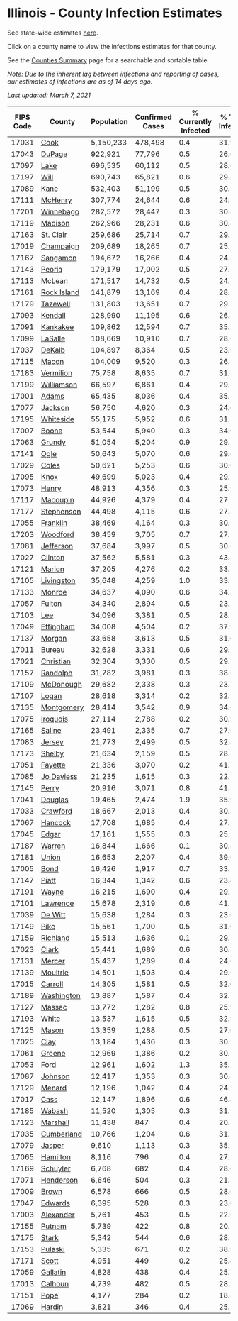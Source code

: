# Illinois - County Infection Estimates

See state-wide estimates [here](/infections/us-il).

Click on a county name to view the infections estimates for that county.

See the [Counties Summary](/infections/summary-counties) page for a searchable and sortable table.

*Note: Due to the inherent lag between infections and reporting of cases, our estimates of infections are as of 14 days ago.*

*Last updated: March 7, 2021*

|   FIPS Code |                     County |   Population |   Confirmed Cases |   % Currently Infected |   % Total Infected |
|-------------|----------------------------|--------------|-------------------|------------------------|--------------------|
|       17031 |               [Cook](cook) |    5,150,233 |           478,498 |                    0.4 |               31.9 |
|       17043 |           [DuPage](dupage) |      922,921 |            77,796 |                    0.5 |               26.6 |
|       17097 |               [Lake](lake) |      696,535 |            60,112 |                    0.5 |               28.6 |
|       17197 |               [Will](will) |      690,743 |            65,821 |                    0.6 |               29.8 |
|       17089 |               [Kane](kane) |      532,403 |            51,199 |                    0.5 |               30.7 |
|       17111 |         [McHenry](mchenry) |      307,774 |            24,644 |                    0.6 |               24.3 |
|       17201 |     [Winnebago](winnebago) |      282,572 |            28,447 |                    0.3 |               30.8 |
|       17119 |         [Madison](madison) |      262,966 |            28,231 |                    0.6 |               30.8 |
|       17163 |     [St. Clair](st.-clair) |      259,686 |            25,714 |                    0.7 |               29.2 |
|       17019 |     [Champaign](champaign) |      209,689 |            18,265 |                    0.7 |               25.3 |
|       17167 |       [Sangamon](sangamon) |      194,672 |            16,266 |                    0.4 |               24.3 |
|       17143 |           [Peoria](peoria) |      179,179 |            17,002 |                    0.5 |               27.1 |
|       17113 |           [McLean](mclean) |      171,517 |            14,732 |                    0.5 |               24.7 |
|       17161 | [Rock Island](rock-island) |      141,879 |            13,169 |                    0.4 |               28.2 |
|       17179 |       [Tazewell](tazewell) |      131,803 |            13,651 |                    0.7 |               29.1 |
|       17093 |         [Kendall](kendall) |      128,990 |            11,195 |                    0.6 |               26.3 |
|       17091 |       [Kankakee](kankakee) |      109,862 |            12,594 |                    0.7 |               35.7 |
|       17099 |         [LaSalle](lasalle) |      108,669 |            10,910 |                    0.7 |               28.6 |
|       17037 |           [DeKalb](dekalb) |      104,897 |             8,364 |                    0.5 |               23.6 |
|       17115 |             [Macon](macon) |      104,009 |             9,520 |                    0.3 |               26.7 |
|       17183 |     [Vermilion](vermilion) |       75,758 |             8,635 |                    0.7 |               31.7 |
|       17199 |   [Williamson](williamson) |       66,597 |             6,861 |                    0.4 |               29.2 |
|       17001 |             [Adams](adams) |       65,435 |             8,036 |                    0.4 |               35.1 |
|       17077 |         [Jackson](jackson) |       56,750 |             4,620 |                    0.3 |               24.6 |
|       17195 |     [Whiteside](whiteside) |       55,175 |             5,952 |                    0.6 |               31.5 |
|       17007 |             [Boone](boone) |       53,544 |             5,940 |                    0.3 |               34.0 |
|       17063 |           [Grundy](grundy) |       51,054 |             5,204 |                    0.9 |               29.1 |
|       17141 |               [Ogle](ogle) |       50,643 |             5,070 |                    0.6 |               29.6 |
|       17029 |             [Coles](coles) |       50,621 |             5,253 |                    0.6 |               30.0 |
|       17095 |               [Knox](knox) |       49,699 |             5,023 |                    0.4 |               29.2 |
|       17073 |             [Henry](henry) |       48,913 |             4,356 |                    0.3 |               25.9 |
|       17117 |       [Macoupin](macoupin) |       44,926 |             4,379 |                    0.4 |               27.7 |
|       17177 |   [Stephenson](stephenson) |       44,498 |             4,115 |                    0.6 |               27.3 |
|       17055 |       [Franklin](franklin) |       38,469 |             4,164 |                    0.3 |               30.5 |
|       17203 |       [Woodford](woodford) |       38,459 |             3,705 |                    0.7 |               27.1 |
|       17081 |     [Jefferson](jefferson) |       37,684 |             3,997 |                    0.5 |               30.6 |
|       17027 |         [Clinton](clinton) |       37,562 |             5,581 |                    0.3 |               43.8 |
|       17121 |           [Marion](marion) |       37,205 |             4,276 |                    0.2 |               33.1 |
|       17105 |   [Livingston](livingston) |       35,648 |             4,259 |                    1.0 |               33.7 |
|       17133 |           [Monroe](monroe) |       34,637 |             4,090 |                    0.6 |               34.3 |
|       17057 |           [Fulton](fulton) |       34,340 |             2,894 |                    0.5 |               23.5 |
|       17103 |                 [Lee](lee) |       34,096 |             3,381 |                    0.5 |               28.7 |
|       17049 |     [Effingham](effingham) |       34,008 |             4,504 |                    0.2 |               37.9 |
|       17137 |           [Morgan](morgan) |       33,658 |             3,613 |                    0.5 |               31.0 |
|       17011 |           [Bureau](bureau) |       32,628 |             3,331 |                    0.6 |               29.2 |
|       17021 |     [Christian](christian) |       32,304 |             3,330 |                    0.5 |               29.5 |
|       17157 |       [Randolph](randolph) |       31,782 |             3,981 |                    0.3 |               38.6 |
|       17109 |     [McDonough](mcdonough) |       29,682 |             2,338 |                    0.3 |               23.3 |
|       17107 |             [Logan](logan) |       28,618 |             3,314 |                    0.2 |               32.9 |
|       17135 |   [Montgomery](montgomery) |       28,414 |             3,542 |                    0.9 |               34.6 |
|       17075 |       [Iroquois](iroquois) |       27,114 |             2,788 |                    0.2 |               30.9 |
|       17165 |           [Saline](saline) |       23,491 |             2,335 |                    0.7 |               27.6 |
|       17083 |           [Jersey](jersey) |       21,773 |             2,499 |                    0.5 |               32.8 |
|       17173 |           [Shelby](shelby) |       21,634 |             2,159 |                    0.5 |               28.5 |
|       17051 |         [Fayette](fayette) |       21,336 |             3,070 |                    0.2 |               41.2 |
|       17085 |   [Jo Daviess](jo-daviess) |       21,235 |             1,615 |                    0.3 |               22.2 |
|       17145 |             [Perry](perry) |       20,916 |             3,071 |                    0.8 |               41.3 |
|       17041 |         [Douglas](douglas) |       19,465 |             2,474 |                    1.9 |               35.9 |
|       17033 |       [Crawford](crawford) |       18,667 |             2,013 |                    0.4 |               30.4 |
|       17067 |         [Hancock](hancock) |       17,708 |             1,685 |                    0.4 |               27.2 |
|       17045 |             [Edgar](edgar) |       17,161 |             1,555 |                    0.3 |               25.7 |
|       17187 |           [Warren](warren) |       16,844 |             1,666 |                    0.1 |               30.8 |
|       17181 |             [Union](union) |       16,653 |             2,207 |                    0.4 |               39.6 |
|       17005 |               [Bond](bond) |       16,426 |             1,917 |                    0.7 |               33.2 |
|       17147 |             [Piatt](piatt) |       16,344 |             1,342 |                    0.6 |               23.4 |
|       17191 |             [Wayne](wayne) |       16,215 |             1,690 |                    0.4 |               29.2 |
|       17101 |       [Lawrence](lawrence) |       15,678 |             2,319 |                    0.6 |               41.5 |
|       17039 |         [De Witt](de-witt) |       15,638 |             1,284 |                    0.3 |               23.0 |
|       17149 |               [Pike](pike) |       15,561 |             1,700 |                    0.5 |               31.0 |
|       17159 |       [Richland](richland) |       15,513 |             1,636 |                    0.1 |               29.7 |
|       17023 |             [Clark](clark) |       15,441 |             1,689 |                    0.6 |               30.8 |
|       17131 |           [Mercer](mercer) |       15,437 |             1,289 |                    0.4 |               24.0 |
|       17139 |       [Moultrie](moultrie) |       14,501 |             1,503 |                    0.4 |               29.6 |
|       17015 |         [Carroll](carroll) |       14,305 |             1,581 |                    0.5 |               32.0 |
|       17189 |   [Washington](washington) |       13,887 |             1,587 |                    0.4 |               32.5 |
|       17127 |           [Massac](massac) |       13,772 |             1,282 |                    0.8 |               25.9 |
|       17193 |             [White](white) |       13,537 |             1,615 |                    0.5 |               32.9 |
|       17125 |             [Mason](mason) |       13,359 |             1,288 |                    0.5 |               27.6 |
|       17025 |               [Clay](clay) |       13,184 |             1,436 |                    0.3 |               30.9 |
|       17061 |           [Greene](greene) |       12,969 |             1,386 |                    0.2 |               30.5 |
|       17053 |               [Ford](ford) |       12,961 |             1,602 |                    1.3 |               35.2 |
|       17087 |         [Johnson](johnson) |       12,417 |             1,353 |                    0.3 |               30.8 |
|       17129 |           [Menard](menard) |       12,196 |             1,042 |                    0.4 |               24.2 |
|       17017 |               [Cass](cass) |       12,147 |             1,896 |                    0.6 |               46.4 |
|       17185 |           [Wabash](wabash) |       11,520 |             1,305 |                    0.3 |               31.9 |
|       17123 |       [Marshall](marshall) |       11,438 |               847 |                    0.4 |               20.5 |
|       17035 |   [Cumberland](cumberland) |       10,766 |             1,204 |                    0.6 |               31.7 |
|       17079 |           [Jasper](jasper) |        9,610 |             1,113 |                    0.3 |               35.2 |
|       17065 |       [Hamilton](hamilton) |        8,116 |               796 |                    0.4 |               27.5 |
|       17169 |       [Schuyler](schuyler) |        6,768 |               682 |                    0.4 |               28.6 |
|       17071 |     [Henderson](henderson) |        6,646 |               504 |                    0.3 |               21.8 |
|       17009 |             [Brown](brown) |        6,578 |               666 |                    0.5 |               28.6 |
|       17047 |         [Edwards](edwards) |        6,395 |               528 |                    0.3 |               23.0 |
|       17003 |     [Alexander](alexander) |        5,761 |               453 |                    0.5 |               22.6 |
|       17155 |           [Putnam](putnam) |        5,739 |               422 |                    0.8 |               20.5 |
|       17175 |             [Stark](stark) |        5,342 |               544 |                    0.6 |               28.8 |
|       17153 |         [Pulaski](pulaski) |        5,335 |               671 |                    0.2 |               38.9 |
|       17171 |             [Scott](scott) |        4,951 |               449 |                    0.2 |               25.4 |
|       17059 |       [Gallatin](gallatin) |        4,828 |               438 |                    0.4 |               25.7 |
|       17013 |         [Calhoun](calhoun) |        4,739 |               482 |                    0.5 |               28.9 |
|       17151 |               [Pope](pope) |        4,177 |               284 |                    0.2 |               18.8 |
|       17069 |           [Hardin](hardin) |        3,821 |               346 |                    0.4 |               25.2 |